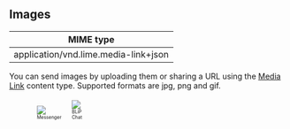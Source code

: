## Images


| MIME type                            |
|--------------------------------------|
| application/vnd.lime.media-link+json |

You can send images by uploading them or sharing a URL using the [Media Link](http://boyce.local:4567/#media-link) content type. Supported formats are jpg, png and gif.

<div style="margin-left:10px;">

<div style="display: inline-block;">
<figure style="margin-right: 15px;width:60%">
    <span>
        <img src="images/img_mssngr.png"></img>
    </span>
    <figcaption style="font-size:0.6em">Messenger</figcaption>
</figure>
</div>

<div style="display: inline-block;">
<figure style="margin: 0;width:60%">
    <span>
        <img src="https://uploaddeimagens.com.br/images/001/147/174/original/ImageBlipChat.png?1508857785"></img>
    </span>
    <figcaption style="font-size:0.6em">BLiP Chat</figcaption>
</figure>
</div>
</div>
